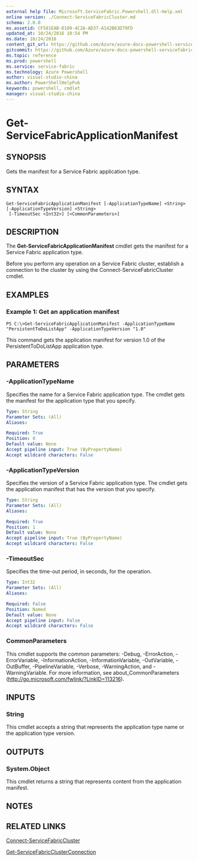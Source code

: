 ```yaml
---
external help file: Microsoft.ServiceFabric.Powershell.dll-Help.xml
online version: ./Connect-ServiceFabricCluster.md
schema: 2.0.0
ms.assetid: CF581EAB-D109-4C2A-AD37-A142B63D79FD
updated_at: 10/24/2016 10:54 PM
ms.date: 10/24/2016
content_git_url: https://github.com/Azure/azure-docs-powershell-servicefabric/blob/master/Service-Fabric-cmdlets/ServiceFabric/vlatest/Get-ServiceFabricApplicationManifest.md
gitcommit: https://github.com/Azure/azure-docs-powershell-servicefabric/blob/865a3e19e58e9be5871c4d9834591e4ba1c1b9ec/Service-Fabric-cmdlets/ServiceFabric/vlatest/Get-ServiceFabricApplicationManifest.md
ms.topic: reference
ms.prod: powershell
ms.service: service-fabric
ms.technology: Azure Powershell
author: visual-studio-china
ms.author: PowerShellHelpPub
keywords: powershell, cmdlet
manager: visual-studio-china
---
```


# Get-ServiceFabricApplicationManifest

## SYNOPSIS
Gets the manifest for a Service Fabric application type.

## SYNTAX

```
Get-ServiceFabricApplicationManifest [-ApplicationTypeName] <String> [-ApplicationTypeVersion] <String>
 [-TimeoutSec <Int32>] [<CommonParameters>]
```

## DESCRIPTION
The **Get-ServiceFabricApplicationManifest** cmdlet gets the manifest for a Service Fabric application type.

Before you perform any operation on a Service Fabric cluster, establish a connection to the cluster by using the Connect-ServiceFabricCluster cmdlet.

## EXAMPLES

### Example 1: Get an application manifest
```
PS C:\>Get-ServiceFabricApplicationManifest -ApplicationTypeName "PersistentToDoListApp" -ApplicationTypeVersion "1.0"
```

This command gets the application manifest for version 1.0 of the PersistentToDoListApp application type.

## PARAMETERS

### -ApplicationTypeName
Specifies the name for a Service Fabric application type.
The cmdlet gets the manifest for the application type that you specify.

```yaml
Type: String
Parameter Sets: (All)
Aliases: 

Required: True
Position: 0
Default value: None
Accept pipeline input: True (ByPropertyName)
Accept wildcard characters: False
```

### -ApplicationTypeVersion
Specifies the version of a Service Fabric application type.
The cmdlet gets the application manifest that has the version that you specify.

```yaml
Type: String
Parameter Sets: (All)
Aliases: 

Required: True
Position: 1
Default value: None
Accept pipeline input: True (ByPropertyName)
Accept wildcard characters: False
```

### -TimeoutSec
Specifies the time-out period, in seconds, for the operation.

```yaml
Type: Int32
Parameter Sets: (All)
Aliases: 

Required: False
Position: Named
Default value: None
Accept pipeline input: False
Accept wildcard characters: False
```

### CommonParameters
This cmdlet supports the common parameters: -Debug, -ErrorAction, -ErrorVariable, -InformationAction, -InformationVariable, -OutVariable, -OutBuffer, -PipelineVariable, -Verbose, -WarningAction, and -WarningVariable. For more information, see about_CommonParameters (http://go.microsoft.com/fwlink/?LinkID=113216).

## INPUTS

### String
This cmdlet accepts a string that represents the application type name or the application type version.

## OUTPUTS

### System.Object
This cmdlet returns a string that represents content from the application manifest.

## NOTES

## RELATED LINKS

[Connect-ServiceFabricCluster](./Connect-ServiceFabricCluster.md)

[Get-ServiceFabricClusterConnection](./Get-ServiceFabricClusterConnection.md)


